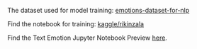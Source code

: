 The dataset used for model training: [emotions-dataset-for-nlp](https://www.kaggle.com/datasets/praveengovi/emotions-dataset-for-nlp)

Find the notebook for training: [kaggle/rikinzala](https://www.kaggle.com/code/rikinzala/text-emotion-analysis-using-cnn)

Find the Text Emotion Jupyter Notebook Preview [here](https://nbviewer.org/github/RikinZala25/Emotion-Music-Player/blob/main/Jupyter%20Notebook/Text%20Emotion%20Analysis/v1/Notebook.ipynb).
